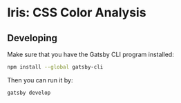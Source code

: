 # Iris: CSS Color Analysis

## Developing

Make sure that you have the Gatsby CLI program installed:
```sh
npm install --global gatsby-cli
```

Then you can run it by:
```sh
gatsby develop
```